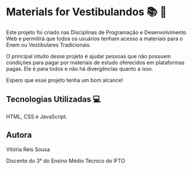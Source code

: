 # Materials for Vestibulandos 📚 📌

Este projeto foi criado nas Disciplinas de Programação e Desenvolvimento Web e permitirá que todos os usuários tenham acesso a materiais para o Enem ou Vestibulares Tradicionais.

O principal intuito desse projeto é ajudar pessoas que não possuem condições para pagar por  materiais  de estudo oferecidos em plataformas pagas. Ele é para todos e não há divergências quanto a isso. 

Espero que esse projeto tenha um bom alcance!

## Tecnologias Utilizadas 💻

HTML, CSS e JavaScript.

## Autora

Vitória Reis Sousa

Discente do 3° do Ensino Médio Técnico do IFTO 
